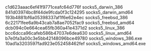 c1d623aaac6ef41f9771ceafc64d776f  socks5_darwin_386
841d03974bc8f44de9fcda0f3c124295  socks5_darwin_amd64
193b4881bf6a05398337af1f6e62e4ec  socks5_freebsd_386
6c22171fee6a9b43cab7a8ae7052fac9  socks5_freebsd_amd64
dcb094c0e664cea65fb360a41e4371d2  socks5_linux_386
bcc6dcca96cafeb586b47037e6dea630  socks5_linux_amd64
b7e0fa3a00c3e5bb42148096bce49780  socks5_windows_386.exe
10ad1a3203597fad923e052458462fef  socks5_windows_amd64.exe
